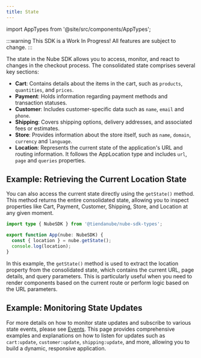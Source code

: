 ```yaml
---
title: State
---
```


import AppTypes from '@site/src/components/AppTypes';

:::warning
This SDK is a Work In Progress! All features are subject to change.
:::

The state in the Nube SDK allows you to access, monitor, and react to changes in the checkout process. The consolidated state comprises several key sections:

- **Cart**: Contains details about the items in the cart, such as `products`, `quantities`, and `prices`.
- **Payment**: Holds information regarding payment methods and transaction statuses.
- **Customer**: Includes customer-specific data such as `name`, `email` and `phone`.
- **Shipping**: Covers shipping options, delivery addresses, and associated fees or estimates.
- **Store**: Provides information about the store itself, such as `name`, `domain`, `currency` and `language`.
- **Location**: Represents the current state of the application's URL and routing information. It follows the AppLocation type and includes `url`, `page` and `queries` properties.

## Example: Retrieving the Current Location State

You can also access the current state directly using the `getState()` method. This method returns the entire consolidated state, allowing you to inspect properties like Cart, Payment, Customer, Shipping, Store, and Location at any given moment.

```typescript
import type { NubeSDK } from '@tiendanube/nube-sdk-types';

export function App(nube: NubeSDK) {
  const { location } = nube.getState();
  console.log(location);
}
```

In this example, the `getState()` method is used to extract the location property from the consolidated state, which contains the current URL, page details, and query parameters. This is particularly useful when you need to render components based on the current route or perform logic based on the URL parameters.

## Example: Monitoring State Updates

For more details on how to monitor state updates and subscribe to various state events, please see [Events](./events). This page provides comprehensive examples and explanations on how to listen for updates such as `cart:update`, `customer:update`, `shipping:update`, and more, allowing you to build a dynamic, responsive application.
